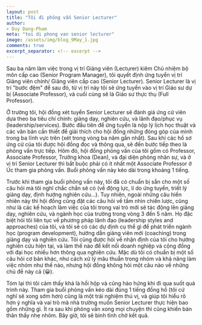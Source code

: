 ```yaml
---
layout: post
title: "Tôi đi phỏng vấn Senior Lecturer"
author:
- Duy Dang-Pham
meta: "toi di phong van senior lecturer"
image: /assets/img/blog_9May_1.jpg
comments: true
excerpt_separator: <!-- excerpt -->
---
```

Sau ba năm làm việc trong vị trí Giảng viên (Lecturer) kiêm Chủ nhiệm bộ môn cấp cao (Senior Program Manager), tôi quyết định ứng tuyển vị trí Giảng viên chính/ Giảng viên cấp cao (Senior Lecturer). Senior Lecturer là vị trí "bước đệm" để sau đó, từ vị trí này tôi sẽ ứng tuyển vào vị trí Giáo sư dự bị (Associate Professor), và cuối cùng sẽ là Giáo sư thực thụ (Full Professor).<!-- excerpt -->

Ở trường tôi, hội đồng xét tuyển Senior Lecturer sẽ đánh giá ứng cử viên dựa theo ba tiêu chí chính: giảng dạy, nghiên cứu, và lãnh đạo/phục vụ (leadership/services). Bước đầu tiên để ứng tuyển là nộp lý lịch học thuật và các văn bản cần thiết để giải thích cho hội đồng những đóng góp của mình trong ba lĩnh vực trên (xét trong vòng ba năm gần nhất). Sau khi các hồ sơ ứng cử của tôi được hội đồng đọc và thông qua, sẽ đến bước tiếp theo là phỏng vấn trực tiếp. Hôm đó, hội đồng phỏng vấn của tôi gồm có Professor, Associate Professor, Trưởng khoa (Dean), và đại diện phòng nhân sự, và ở vị trí Senior Lecturer thì bắt buộc phải có ít nhất một Associate Professor ở Úc tham gia phỏng vấn. Buổi phỏng vấn này kéo dài trong khoảng 1 tiếng.

Trước khi tham gia buổi phỏng vấn này, tôi đã có chuẩn bị sẵn cho một số câu hỏi mà tôi nghĩ chắc chắn sẽ có (về động lực, lí do ứng tuyển, triết lý giảng dạy, định hướng nghiên cứu...). Tuy nhiên, ngoài những câu hiển nhiên này thì hội đồng cũng đặt các câu hỏi về tầm nhìn chiến lược, cũng như là các kế hoạch làm việc của tôi trong vai trò mới sẽ tác động lên giảng dạy, nghiên cứu, và ngành học của trường trong vòng 3 đến 5 năm. Họ đặc biệt hỏi tôi liên tục về phương pháp lãnh đạo (leadership styles and approaches) của tôi, và tôi sẽ có các dự định cụ thể gì để phát triển ngành học (program development), hướng dẫn giảng viên mới (coaching) trong giảng dạy và nghiên cứu. Tôi cũng được hỏi về nhận định của tôi cho hướng nghiên cứu hiện tại, và làm thế nào để kết nối doanh nghiệp và cộng đồng với đại học nhiều hơn thông qua nghiên cứu. Mặc dù tôi có chuẩn bị một số câu hỏi cơ bản khác, như cách xử lý mâu thuẫn trong nhóm và khả năng làm việc nhóm như thế nào, nhưng hội đồng không hỏi một câu nào về những chủ đề này cả (:grinning:).

Tóm lại thì tôi cảm thấy khá là hồi hộp và cũng hào hứng khi đi qua suốt quá trình này. Tham gia buổi phỏng vấn kéo dài đúng 1 tiếng đồng hồ (tôi cứ nghĩ sẽ xong sớm hơn) cũng là một trải nghiệm thú vị, và giúp tôi hiểu rõ hơn ý nghĩa và vai trò mà nhà trường muốn Senior Lecturer thực hiện bao gồm những gì. Ít ra sau khi phỏng vấn xong mọi chuyện thì cũng khiến bản thân thấy nhẹ nhõm. Bây giờ, tôi sẽ bình tĩnh chờ kết quả.
